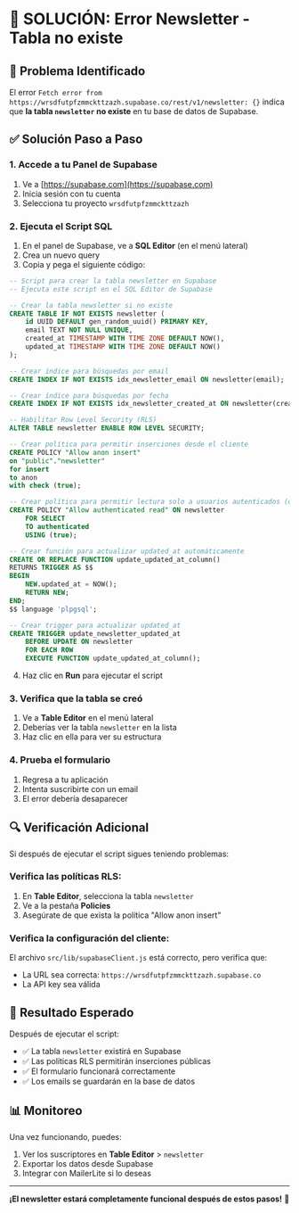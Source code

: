 # 🔧 SOLUCIÓN: Error Newsletter - Tabla no existe

## 🚨 Problema Identificado
El error `Fetch error from https://wrsdfutpfzmmckttzazh.supabase.co/rest/v1/newsletter: {}` indica que **la tabla `newsletter` no existe** en tu base de datos de Supabase.

## ✅ Solución Paso a Paso

### 1. Accede a tu Panel de Supabase
1. Ve a [https://supabase.com](https://supabase.com)
2. Inicia sesión con tu cuenta
3. Selecciona tu proyecto `wrsdfutpfzmmckttzazh`

### 2. Ejecuta el Script SQL
1. En el panel de Supabase, ve a **SQL Editor** (en el menú lateral)
2. Crea un nuevo query
3. Copia y pega el siguiente código:

```sql
-- Script para crear la tabla newsletter en Supabase
-- Ejecuta este script en el SQL Editor de Supabase

-- Crear la tabla newsletter si no existe
CREATE TABLE IF NOT EXISTS newsletter (
    id UUID DEFAULT gen_random_uuid() PRIMARY KEY,
    email TEXT NOT NULL UNIQUE,
    created_at TIMESTAMP WITH TIME ZONE DEFAULT NOW(),
    updated_at TIMESTAMP WITH TIME ZONE DEFAULT NOW()
);

-- Crear índice para búsquedas por email
CREATE INDEX IF NOT EXISTS idx_newsletter_email ON newsletter(email);

-- Crear índice para búsquedas por fecha
CREATE INDEX IF NOT EXISTS idx_newsletter_created_at ON newsletter(created_at);

-- Habilitar Row Level Security (RLS)
ALTER TABLE newsletter ENABLE ROW LEVEL SECURITY;

-- Crear política para permitir inserciones desde el cliente
CREATE POLICY "Allow anon insert"
on "public"."newsletter"
for insert
to anon
with check (true);

-- Crear política para permitir lectura solo a usuarios autenticados (opcional)
CREATE POLICY "Allow authenticated read" ON newsletter
    FOR SELECT
    TO authenticated
    USING (true);

-- Crear función para actualizar updated_at automáticamente
CREATE OR REPLACE FUNCTION update_updated_at_column()
RETURNS TRIGGER AS $$
BEGIN
    NEW.updated_at = NOW();
    RETURN NEW;
END;
$$ language 'plpgsql';

-- Crear trigger para actualizar updated_at
CREATE TRIGGER update_newsletter_updated_at
    BEFORE UPDATE ON newsletter
    FOR EACH ROW
    EXECUTE FUNCTION update_updated_at_column();
```

4. Haz clic en **Run** para ejecutar el script

### 3. Verifica que la tabla se creó
1. Ve a **Table Editor** en el menú lateral
2. Deberías ver la tabla `newsletter` en la lista
3. Haz clic en ella para ver su estructura

### 4. Prueba el formulario
1. Regresa a tu aplicación
2. Intenta suscribirte con un email
3. El error debería desaparecer

## 🔍 Verificación Adicional

Si después de ejecutar el script sigues teniendo problemas:

### Verifica las políticas RLS:
1. En **Table Editor**, selecciona la tabla `newsletter`
2. Ve a la pestaña **Policies**
3. Asegúrate de que exista la política "Allow anon insert"

### Verifica la configuración del cliente:
El archivo `src/lib/supabaseClient.js` está correcto, pero verifica que:
- La URL sea correcta: `https://wrsdfutpfzmmckttzazh.supabase.co`
- La API key sea válida

## 🎯 Resultado Esperado

Después de ejecutar el script:
- ✅ La tabla `newsletter` existirá en Supabase
- ✅ Las políticas RLS permitirán inserciones públicas
- ✅ El formulario funcionará correctamente
- ✅ Los emails se guardarán en la base de datos

## 📊 Monitoreo

Una vez funcionando, puedes:
1. Ver los suscriptores en **Table Editor** > `newsletter`
2. Exportar los datos desde Supabase
3. Integrar con MailerLite si lo deseas

---

**¡El newsletter estará completamente funcional después de estos pasos!** 🚀 